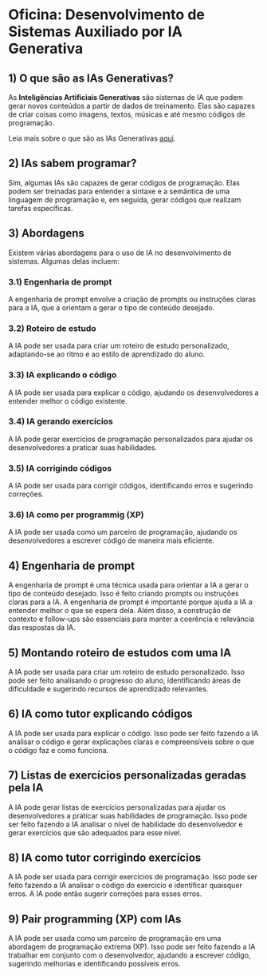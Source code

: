 # Oficina: Desenvolvimento de Sistemas Auxiliado por IA Generativa

## 1) O que são as IAs Generativas?

As **Inteligências Artificiais Generativas** são sistemas de IA que podem gerar novos conteúdos a partir de dados de treinamento. Elas são capazes de criar coisas como imagens, textos, músicas e até mesmo códigos de programação.

Leia mais sobre o que são as IAs Generativas [aqui](capitulo_1/o_que_sao_ias.md).

## 2) IAs sabem programar?

Sim, algumas IAs são capazes de gerar códigos de programação. Elas podem ser treinadas para entender a sintaxe e a semântica de uma linguagem de programação e, em seguida, gerar códigos que realizam tarefas específicas.

## 3) Abordagens

Existem várias abordagens para o uso de IA no desenvolvimento de sistemas. Algumas delas incluem:

### 3.1) Engenharia de prompt

A engenharia de prompt envolve a criação de prompts ou instruções claras para a IA, que a orientam a gerar o tipo de conteúdo desejado.

### 3.2) Roteiro de estudo

A IA pode ser usada para criar um roteiro de estudo personalizado, adaptando-se ao ritmo e ao estilo de aprendizado do aluno.

### 3.3) IA explicando o código

A IA pode ser usada para explicar o código, ajudando os desenvolvedores a entender melhor o código existente.

### 3.4) IA gerando exercícios

A IA pode gerar exercícios de programação personalizados para ajudar os desenvolvedores a praticar suas habilidades.

### 3.5) IA corrigindo códigos

A IA pode ser usada para corrigir códigos, identificando erros e sugerindo correções.

### 3.6) IA como per programmig (XP)

A IA pode ser usada como um parceiro de programação, ajudando os desenvolvedores a escrever código de maneira mais eficiente.

## 4) Engenharia de prompt

A engenharia de prompt é uma técnica usada para orientar a IA a gerar o tipo de conteúdo desejado. Isso é feito criando prompts ou instruções claras para a IA. A engenharia de prompt é importante porque ajuda a IA a entender melhor o que se espera dela. Além disso, a construção de contexto e follow-ups são essenciais para manter a coerência e relevância das respostas da IA.

## 5) Montando roteiro de estudos com uma IA

A IA pode ser usada para criar um roteiro de estudo personalizado. Isso pode ser feito analisando o progresso do aluno, identificando áreas de dificuldade e sugerindo recursos de aprendizado relevantes.

## 6) IA como tutor explicando códigos

A IA pode ser usada para explicar o código. Isso pode ser feito fazendo a IA analisar o código e gerar explicações claras e compreensíveis sobre o que o código faz e como funciona.

## 7) Listas de exercícios personalizadas geradas pela IA

A IA pode gerar listas de exercícios personalizadas para ajudar os desenvolvedores a praticar suas habilidades de programação. Isso pode ser feito fazendo a IA analisar o nível de habilidade do desenvolvedor e gerar exercícios que são adequados para esse nível.

## 8) IA como tutor corrigindo exercícios

A IA pode ser usada para corrigir exercícios de programação. Isso pode ser feito fazendo a IA analisar o código do exercício e identificar quaisquer erros. A IA pode então sugerir correções para esses erros.

## 9) Pair programming (XP) com IAs

A IA pode ser usada como um parceiro de programação em uma abordagem de programação extrema (XP). Isso pode ser feito fazendo a IA trabalhar em conjunto com o desenvolvedor, ajudando a escrever código, sugerindo melhorias e identificando possíveis erros.
